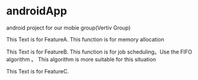 # androidApp
android project for our mobie group(Vertiv Group)

This Text is for FeatureA. This function is for memory allocation 

This Text is for  FeatureB. This function is for job scheduling。Use the  FIFO algorithm 。 This algorithm is more suitable for this situation 


This Text is for FeatureC. 